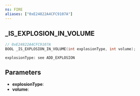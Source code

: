 ```yaml
---
ns: FIRE
aliases: ["0xE24822A4CFC9107A"]
---
```

## _IS_EXPLOSION_IN_VOLUME

```c
// 0xE24822A4CFC9107A
BOOL _IS_EXPLOSION_IN_VOLUME(int explosionType, int volume);
```

```
explosionType: see ADD_EXPLOSION
```

## Parameters
* **explosionType**:
* **volume**:
